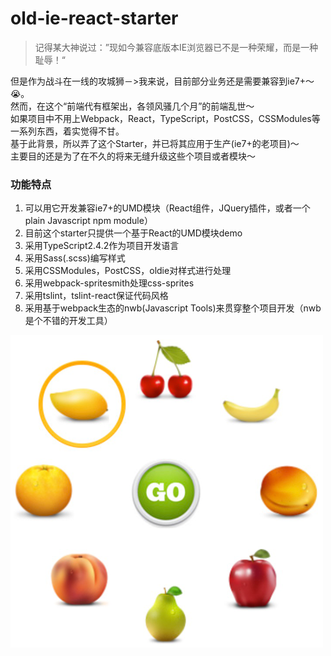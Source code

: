 # old-ie-react-starter

> 记得某大神说过：”现如今兼容底版本IE浏览器已不是一种荣耀，而是一种耻辱！“

但是作为战斗在一线的攻城狮－>我来说，目前部分业务还是需要兼容到ie7+～😭。<br/>
然而，在这个“前端代有框架出，各领风骚几个月”的前端乱世～<br/>
如果项目中不用上Webpack，React，TypeScript，PostCSS，CSSModules等一系列东西，着实觉得不甘。<br/>
基于此背景，所以弄了这个Starter，并已将其应用于生产(ie7+的老项目)～<br/>
主要目的还是为了在不久的将来无缝升级这些个项目或者模块～<br/>

### 功能特点
<ol>
  <li>可以用它开发兼容ie7+的UMD模块（React组件，JQuery插件，或者一个plain Javascript npm module）</li>
  <li>目前这个starter只提供一个基于React的UMD模块demo</li>
  <li>采用TypeScript2.4.2作为项目开发语言</li>
  <li>采用Sass(.scss)编写样式</li>
  <li>采用CSSModules，PostCSS，oldie对样式进行处理</li>
  <li>采用webpack-spritesmith处理css-sprites</li>
  <li>采用tslint，tslint-react保证代码风格</li>
  <li>采用基于webpack生态的nwb(Javascript Tools)来贯穿整个项目开发（nwb是个不错的开发工具）</li>
</ol>

![post edition form](./public/demo.png)
